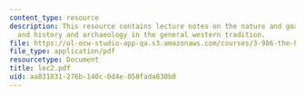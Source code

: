 ```yaml
---
content_type: resource
description: This resource contains lecture notes on the nature and goals of archeology,
  and history and archaeology in the general western tradition.
file: https://ol-ocw-studio-app-qa.s3.amazonaws.com/courses/3-986-the-human-past-introduction-to-archaeology-fall-2006/aa831831276b140c0d4e058fada830b0_lec2.pdf
file_type: application/pdf
resourcetype: Document
title: lec2.pdf
uid: aa831831-276b-140c-0d4e-058fada830b0
---
```


